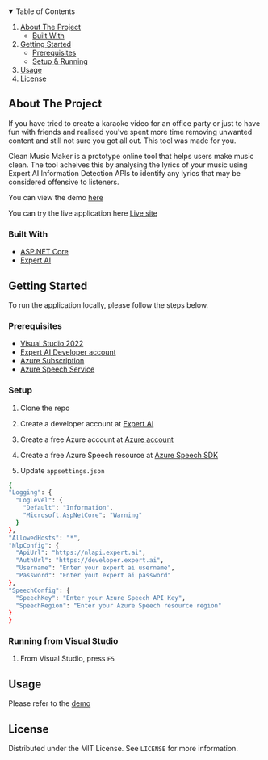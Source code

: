 <!--
*** Thanks for checking out the Best-README-Template. If you have a suggestion
*** that would make this better, please fork the repo and create a pull request
*** or simply open an issue with the tag "enhancement".
*** Thanks again! Now go create something AMAZING! :D
-->



<!-- PROJECT SHIELDS -->
<!--
*** I'm using markdown "reference style" links for readability.
*** Reference links are enclosed in brackets [ ] instead of parentheses ( ).
*** See the bottom of this document for the declaration of the reference variables
*** for contributors-url, forks-url, etc. This is an optional, concise syntax you may use.
*** https://www.markdownguide.org/basic-syntax/#reference-style-links
-->

<!-- PROJECT LOGO -->
<br />
<p align="center">
<!-- TABLE OF CONTENTS -->
<details open="open">
  <summary>Table of Contents</summary>
  <ol>
    <li>
      <a href="#about-the-project">About The Project</a>
      <ul>
        <li><a href="#built-with">Built With</a></li>
      </ul>
    </li>
    <li>
      <a href="#getting-started">Getting Started</a>
      <ul>
        <li><a href="#prerequisites">Prerequisites</a></li>
      </ul>
      <ul>
        <li><a href="#setup">Setup & Running</a></li>
      </ul>
    </li>
    <li><a href="#usage">Usage</a></li>
    <li><a href="#license">License</a></li>
  </ol>
</details>



<!-- ABOUT THE PROJECT -->
## About The Project
If you have tried to create a karaoke video for an office party or just to have fun with friends and realised you've spent more time removing unwanted content and still not sure you got all out. This tool was made for you. 

Clean Music Maker is a prototype online tool that helps users make music clean. The tool acheives this by analysing the lyrics of your music using Expert AI Information Detection APIs to identify any lyrics that may be considered offensive to listeners.

You can view the demo [here](https://youtu.be/K_tMPIIyOKQ)

You can try the live application here [Live site](https://cleanmusicmaker.azurewebsites.net/)

### Built With
* [ASP.NET Core](https://dotnet.microsoft.com/)
* [Expert AI](https://www.expert.ai/)

<!-- GETTING STARTED -->
## Getting Started

To run the application locally, please follow the steps below.

### Prerequisites

* [Visual Studio 2022](https://visualstudio.microsoft.com/)
* [Expert AI Developer account](https://developer.expert.ai/)
* [Azure Subscription](https://azure.microsoft.com/en-gb/free/)
* [Azure Speech Service](https://azure.microsoft.com/en-us/products/cognitive-services/speech-services/)


### Setup

1. Clone the repo 
2. Create a developer account at [Expert AI](https://developer.expert.ai/)
3. Create a free Azure account at [Azure account](https://azure.microsoft.com/en-gb/free/)
4. Create a free Azure Speech resource at [Azure Speech SDK](https://learn.microsoft.com/en-gb/azure/cognitive-services/speech-service/speech-sdk)

3. Update `appsettings.json`
  ```sh
{
  "Logging": {
    "LogLevel": {
      "Default": "Information",
      "Microsoft.AspNetCore": "Warning"
    }
  },
  "AllowedHosts": "*",
  "NlpConfig": {
    "ApiUrl": "https://nlapi.expert.ai",
    "AuthUrl": "https://developer.expert.ai",
    "Username": "Enter your expert ai username",
    "Password": "Enter yout expert ai password"
  },
  "SpeechConfig": {
    "SpeechKey": "Enter your Azure Speech API Key",
    "SpeechRegion": "Enter your Azure Speech resource region"
  }
}
```

### Running from Visual Studio

1. From Visual Studio, press `F5`
 
<!-- USAGE EXAMPLES -->
## Usage

Please refer to the [demo](https://youtu.be/K_tMPIIyOKQ)

<!-- LICENSE -->
## License

Distributed under the MIT License. See `LICENSE` for more information.
